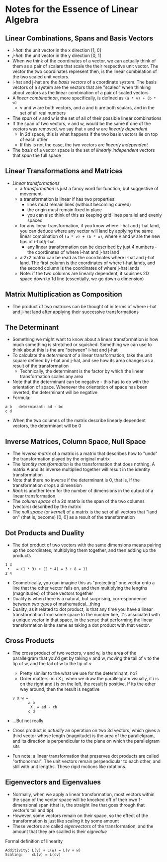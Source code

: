 # Notes for the Essence of Linear Algebra

## Linear Combinations, Spans and Basis Vectors
- *i-hat*: the unit vector in the x direction [1, 0]
- *j-hat*: the unit vector in the y direction [0, 1]
- When we think of the coordinates of a vector, we can actually think of them as a pair of scalars
that scale the their respective unit vector. The vector the two coordinates represent then, is the
linear combination of the two scaled unit vectors.
- i-hat and j-hat are the *basis vectors* of a coordinate system. The basis vectors of a system are
the vectors that are "scaled" when thinking about vectors as the linear combination of a pair of scaled vectors
- A *linear combinatinon*, more specifically, is defined as `(a * v) + (b * w)`
  - v and w are both vectors, and a and b are both scalars, and in the set of all real numbers
- The *span* of v and w is the set of all of their possible linear combinations
- If the span of two vectors, v and w, would be the same if one of the vectors was removed, we say that v and w are *linearly dependent*. 
  - In 2d space, this is what happens if the two basis vectors lie on top of each other
  - If this is not the case, the two vectors are *linearly independent*
- The *basis* of a vector space is the set of _linearly independent_ vectors that _span_ the full space

## Linear Transformations and Matrices

- *Linear transformations*
  - a _transformation_ is just a fancy word for function, but suggestive of movement
  - a transformation is linear if has two properties:
    - lines must remain lines (without becoming curved)
    - the origin must remain fixed in place
    - you can also think of this as keeping grid lines parallel and evenly spaced
  - for any linear transformation, if you know where i-hat and j-hat land, you can deduce where any vector will land by applying the same linear combination of `(a * v) + (b * w)`, where v and w are the new tips of i-hat/j-hat
    - any linear transformation can be described by just 4 numbers - the coordinates of where i-hat and j-hat land
  - a 2x2 matrix can be read as the coordinates where i-hat and j-hat land. The first column is the coordinates of where i-hat lands, and the second column is the coordinates of where j-hat lands
  - Note: if the two columns are linearly dependent, it squishes 2D space down to 1d line (essentially, we go down a dimension)

## Matrix Multiplication as Composition
- The product of two matrices can be thought of in terms of where i-hat and j-hat land after applying their successive transformations

## The Determinant

- Something we might want to know about a linear transformation is how much something is stretched or squished. Something we can use to think about this is the are "between" i-hat and j-hat
- To calculate the *determinant* of a linear transformation, take the unit square defined by i-hat and j-hat, and see how its area changes as a result of the transformation
  - Technically, the determinant is the factor by which the linear transformation scales any area
- Note that the determinant can be negative - this has to do with the orientation of space. Whenever the orientation of space has been inverted, the determinant will be negative
- Formula:

```
a b   determinant: ad - bc
c d
```
- When the two columns of the matrix describe linearly dependent vectors, the determinant will be 0

## Inverse Matrices, Column Space, Null Space

- The *inverse matrix* of a matrix is a matrix that describes how to "undo" the transformation played by the original matrix
- The *identity transformation* is the transformation that does nothing. A matrix A and its inverse multiplied together will result in the identity transformation
- Note that there no inverse if the determinant is 0, that is, if the transformation drops a dimension
- *Rank* is another term for the number of dimensions in the output of a linear transformation.
- The *column space* of a 2d matrix is the span of the two columns (vectors) described by the matrix
- The *null space* (or *kernel*) of a matrix is the set of all vectors that "land on" (that is, become) [0, 0] as a result of the transformation

## Dot Products and Duality

- The dot product of two vectors with the same dimensions means pairing up the coordinates, multiplying them together, and then adding up the products

```
1 3    
 •   = (1 * 3) + (2 * 4) = 3 + 8 = 11
2 4
```

- Geometrically, you can imagine this as "projecting" one vector onto a line that the other vector falls on, and then multiplying the lengths (magnitudes) of those vectors together
- Duality is when there is a natural, but surprising, correspondence between two types of mathematical...thing
- Duality, as it related to dot product, is that any time you have a linear transformation from some space to the number line, it's associated with a unique vector in that space, in the sense that performing the linear transformation is the same as taking a dot product with that vector.

## Cross Products

- The cross product of two vectors, v and w, is the area of the parallelgram that you'd get by taking v and w, moving the tail of v to the tip of w, and the tail of w to the tip of v
  - Pretty similar to the what we use for the determinant, no?
  - Order matters: in i X j, when we draw the parallelgram visually, if i is on the right and j is on the left, the result is positive. If its the other way around, then the result is negative

  ```
  v X w =
         a b
          X  = ad - cb
         c d
  ```

- ...But not really
- Cross product is _actually_ an operation on two 3d vectors, which gives a third vector whose length (magnitude) is the area of the parallelgram, and its direction is perpendicular to the plane on which the parallelgram sits

- Fun note: a linear transformation that preserves dot products are called "orthonormal". The unit vectors remain perpendicular to each other, and still with unit lengths. These rigid motions like rotations.

## Eigenvectors and Eigenvalues

- Normally, when we apply a linear transformation, most vectors within the span of the vector space will be knocked off of their own 1-dimensional span (that is, the straight line that goes through that vector's tail and tip).
- However, some vectors remain on their space, so the effect of the transformation is just like scaling it by some amount
- These vectors are called *eigenvectors* of the transformation, and the amount that they are scalled is their *eignvalue*


Formal definition of linearity

```
Additivity: L(v) + L(w) = L(v + w)
Scaling:    cL(v) = L(cv)
```
